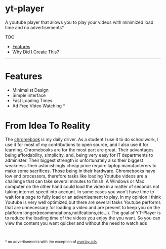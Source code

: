 # yt-player
A youtube player that allows you to play your videos with minimized load time and no advertisements* 

TOC
- [Features](https://github.com/UnrealApex/yt-player#features)
- [Why Did I Create This?](https://github.com/UnrealApex/yt-player#from-idea-to-reality)

---- 
# Features
- Minimalist Design
- Simple interface
- Fast Loading Times
- Ad Free Video Watching *

# From Idea To Reality 
The [chromebook](https://www.google.com/chromebook/) is my daily driver. As a student I use it to do schoolwork, I use it for most of my contributions to open source,  and I also use it for learning. Chromebooks are for the most part are great. Their advantages being affordability, simplicity, and, being very easy for IT departments to administer. Their biggest strength is unfortunately also their biggest weakness.Their astonishingly cheap price require laptop manufacterers to make some sacrifices. Those being in their hardware. Chromebooks have low end processors, therefore tasks like loading Youtube videos are a challenge that can take several minutes to finish. A Windows or Mac computer on the other hand could load the video in a matter of seconds not taking internet speed into account. In some cases you won't have time to wait for a page to fully load or an advertisement to play. In my opinion I think Youtube is very well optimized,but there are several tasks Youtube performs that are unnecessary for loading a video and are present to keep you on the platform longer(recomendations,notifcations,etc...). The goal of YT-Player is to reduce the loading time of the videos you enjoy the you want. So you can view the content you want quicker and without the need to watch ads



<br>

<sub>\* no advertisements with the exception of [overlay ads](https://support.google.com/youtube/answer/2467968?hl=en) </sub>
